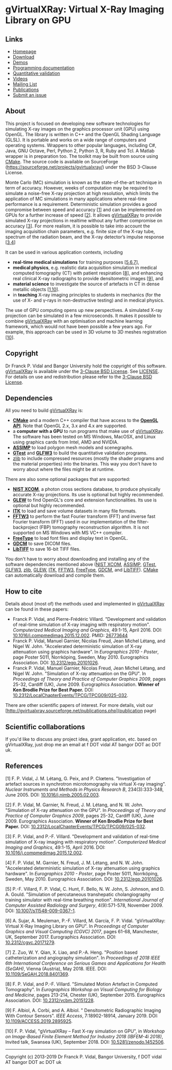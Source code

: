 <meta charset="UTF-8">


gVirtualXRay: Virtual X-Ray Imaging Library on GPU
======================================================


Links
-----

* [Homepage](http://gvirtualxray.sourceforge.net/)
* [Download](http://gvirtualxray.sourceforge.net/downloads.php)
* [Demos](http://gvirtualxray.sourceforge.net/demos.php)
* [Programming documentation](http://gvirtualxray.sourceforge.net/documentation.php)
* [Quantitative validation](http://gvirtualxray.sourceforge.net/validation/validation_tests.php)
* [Videos](http://gvirtualxray.sourceforge.net/videos.php)
* [Mailing List](https://sourceforge.net/projects/gvirtualxray/lists/gvirtualxray-discuss)
* [Publications](http://gvirtualxray.sourceforge.net/publications.php)
* [Submit an issue](ISSUE_TEMPLATE.md)


About
-----

This project is focused on developing new software technologies for simulating X-ray images on the graphics processor unit (GPU) using OpenGL. The library is written in C++ and the OpenGL Shading Language (GLSL). It is portable and works on a wide range of computers and operating systems. Wrappers to other popular languages, including C#, Java, GNU Octave, Perl, Python 2, Python 3, R, Ruby and Tcl. A Matlab wrapper is in preparation too. The toolkit may be built from source using [CMake](https://cmake.org). The source code is available on SourceForge (https://sourceforge.net/projects/gvirtualxray/) under the BSD 3-Clause License.

Monte Carlo (MC) simulation is known as the state-of-the-art technique in term of accuracy. However, weeks of computation may be required to simulate a noise-free X-ray projection at high resolution, which limits the application of MC simulations in many applications where real-time performance is a requirement. Deterministic simulation provides a good compromise between speed and accuracy [[1](#cite1)] and can be implemented on GPUs for a further increase of speed [[2](#cite2)]. It allows [gVirtualXRay] to provide simulated X-ray projections in realtime without any further compromise on accuracy [[3](#cite3)]. For more realism, it is possible to take into account the imaging acquisition chain parameters, e.g. finite size of the X-ray tube, spectrum of the radiation beam, and the X-ray detector’s impulse response [[3](#cite3),[4](#cite4)]

It can be used in various application contexts, including

- __real-time medical simulations__ for training purposes [[5](#cite4),[6](#cite6),[7](#cite7)],
- __medical physics__, e.g. realistic data acquisition simulation in medical computed tomography (CT) with patient respiration [[8](#cite8)], and enhancing real clinical X-ray radiographs to provide densitometric images [[9](#cite9)], and
- __material science__ to investigate the source of artefacts in CT in dense metallic objects [[1](#cite1),[10](#cite10)].
- in __teaching__ X-ray imaging principles to students in mechanics (for the use of X- and γ-rays in non-destructive testing) and in medical physics.

The use of GPU computing opens up new perspectives. A simulated X-ray projection can be simulated in a few microseconds. It makes it possible to combine [gVirtualXRay] with an optimisation and machine learning framework, which would not have been possible a few years ago. For example, this approach can be used in 3D volume to 3D meshes registration [[10](#cite10)].


Copyright
---------

Dr Franck P. Vidal and Bangor University hold the copyright of this software. [gVirtualXRay] is available under the [3-Clause BSD License](http://opensource.org/licenses/BSD-3-Clause).
See [LICENSE](https://sourceforge.net/p/gvirtualxray/code/HEAD/tree/trunk/gvxr/LICENSE.txt). For details on use and redistribution please refer to the [3-Clause BSD License](http://opensource.org/licenses/BSD-3-Clause).


Dependencies
------------
All you need to build [gVirtualXRay] is:

- __[CMake]__ and a modern C++ compiler that have access to the __[OpenGL API]__. Note that OpenGL 2.x, 3.x and 4.x are supported.
- a __computer with a GPU__ to run programs that make use of [gVirtualXRay]. The software has been tested on MS Windows, MacOSX, and Linux using graphics cards from Intel, AMD and NVIDIA.
- __[ASSIMP]__ to load polygon mesh models and scenegraphs.
- __[GTest]__ and __[GLFW3]__ to build the quantitative validation programs.
- [zlib] to include compressed resources (mostly the shader programs and the material properties) into the binaries. This way you don't have to worry about where the files might be at runtime.

There are also some optional packages that are supported:

- __[NIST XCOM]__, a photon cross sections database, to produce physically accurate X-ray projections. Its use is optional but highly recommended.
- __[GLEW]__ to find OpenGL's core and extension functionalities. Its use is optional but highly recommended.
- __[ITK]__ to load and save volume datasets in many file formats.
- __[FFTW3]__ to perform the fast Fourier transform (FFT) and inverse fast Fourier transform (IFFT) used in our implementation of the filter-backproject (FBP) tomography reconstruction algorithm. It is not supported on MS Windows with MS VC++ compiler.
- __[FreeType]__ to load font files and display text in OpenGL.
- __[GDCM]__ to save DICOM files.
- __[LibTIFF]__ to save 16-bit TIFF files.

You don't have to worry about downloading and installing any of the software dependencies mentioned above ([NIST XCOM],
[ASSIMP],
[GTest],
[GLFW3],
[zlib],
[GLEW],
[ITK],
[FFTW3],
[FreeType],
[GDCM], and
[LibTIFF]).
[CMake] can automatically download and compile them.


How to cite
-----------

Details about (most of) the methods used and implemented in [gVirtualXRay] can
be found in these papers:

- Franck P. Vidal, and Pierre-Frédéric Villard. "Development and validation of real-time
simulation of X-ray imaging with respiratory motion".
_Computerized Medical Imaging and Graphics_, 49:1-15, April 2016.
DOI: [10.1016/j.compmedimag.2015.12.002](http://dx.doi.org/10.1016/j.compmedimag.2015.12.002).
PMID: [26773644](https://www.ncbi.nlm.nih.gov/m/pubmed/26773644)
- Franck P. Vidal, Manuel Garnier, Nicolas Freud, Jean Michel Létang, and Nigel W. John. "Accelerated deterministic simulation of X-ray attenuation using graphics hardware". In _Eurographics 2010 - Poster_, page Poster 5011, Norrköping, Sweden, May 2010. Eurographics Association. DOI: [10.2312/egp.20101026](http://dx.doi.org/10.2312/egp.20101026).
- Franck P. Vidal, Manuel Garnier, Nicolas Freud, Jean Michel Létang, and Nigel W. John. "Simulation of X-ray attenuation on the GPU". In _Proceedings of Theory and Practice of Computer Graphics 2009_, pages 25-32, Cardiff (UK), June 2009. Eurographics Association. __Winner of Ken Brodlie Prize for Best Paper.__ DOI: [10.2312/LocalChapterEvents/TPCG/TPCG09/025-032](http://dx.doi.org/10.2312/LocalChapterEvents/TPCG/TPCG09/025-032).

There are other scientific papers of interest. For more details, visit our [http://gvirtualxray.sourceforge.net/publications.php](publication page)


Scientific collaborations
-------------------------

If you'd like to discuss any project idea, grant application, etc. based on gVirtualXRay, just drop me an email at f DOT vidal AT bangor DOT ac DOT uk.


References
----------

<a id="cite1"/>[1] F. P. Vidal, J. M. Létang, G. Peix, and P. Clœtens. "Investigation of artefact sources in synchrotron microtomography via virtual X-ray imaging". _Nuclear Instruments and Methods in Physics Research B_, 234(3):333-348, June 2005. DOI: [10.1016/j.nimb.2005.02.003](http://dx.doi.org/10.1016/j.nimb.2005.02.003).  

<a id="cite2"/>[2] F. P. Vidal, M. Garnier, N. Freud, J. M. Létang, and N. W. John. "Simulation of X-ray attenuation on the GPU". In _Proceedings of Theory and Practice of Computer Graphics 2009_, pages 25-32, Cardiff (UK), June 2009. Eurographics Association. __Winner of Ken Brodlie Prize for Best Paper.__ DOI: [10.2312/LocalChapterEvents/TPCG/TPCG09/025-032](http://dx.doi.org/10.2312/LocalChapterEvents/TPCG/TPCG09/025-032).

<a id="cite3"/>[3] F. P. Vidal, and P.-F. Villard. "Development and validation of real-time simulation of X-ray imaging with respiratory motion". _Computerized Medical Imaging and Graphics_, 49:1-15, April 2016. DOI: [10.1016/j.compmedimag.2015.12.002](http://dx.doi.org/10.1016/j.compmedimag.2015.12.002).

<a id="cite4"/>[4] F. P. Vidal, M. Garnier, N. Freud, J. M. Létang, and N. W. John. "Accelerated deterministic simulation of X-ray attenuation using graphics hardware". In _Eurographics 2010 - Poster_, page Poster 5011, Norrköping, Sweden, May 2010. Eurographics Association. DOI: [10.2312/egp.20101026](http://dx.doi.org/10.2312/egp.20101026).

<a id="cite5"/>[5] P.-F. Villard, F. P. Vidal, C. Hunt, F. Bello, N. W. John, S. Johnson, and D. A. Gould. "Simulation of percutaneous transhepatic cholangiography training simulator with real-time breathing motion". _International Journal of Computer Assisted Radiology and Surgery_, 4(9):571-578, November 2009. DOI: [10.1007/s11548-009-0367-1](http://dx.doi.org/10.1007/s11548-009-0367-1).

<a id="cite6"/>[6] A. Sujar, A. Meuleman, P.-F. Villard, M. García, F. P. Vidal. "gVirtualXRay: Virtual X-Ray Imaging Library on GPU". In _Proceedings of Computer Graphics and Visual Computing (CGVC) 2017_, pages 61-68, Manchester, UK, September 2017. Eurographics Association. DOI: [10.2312/cgvc.20171279](http://dx.doi.org/10.2312/cgvc.20171279).

<a id="cite7"/>[7] Z. Zuo, W. Y. Qian, X. Liao, and P.-A. Heng. "Position based catheterization and angiography simulation". In _Proceedings of 2018 IEEE 6th International Conference on Serious Games and Applications for Health (SeGAH)_, Vienna (Austria), May 2018. IEEE. DOI: [10.1109/SeGAH.2018.8401369](http://dx.doi.org/10.1109/SeGAH.2018.8401369).

<a id="cite8"/>[8] F. P. Vidal, and P.-F. Villard. "Simulated Motion Artefact in Computed Tomography". In _Eurographics Workshop on Visual Computing for Biology and Medicine_, pages 213-214, Chester (UK), September 2015. Eurographics Association. DOI: [10.2312/vcbm.20151228](http://dx.doi.org/10.2312/vcbm.20151228).

<a id="cite9"/>[9] F. Albiol, A. Corbi, and A. Albiol. "
Densitometric Radiographic Imaging With Contour Sensors". _IEEE Access_, 7:18902-18914, January 2019. DOI: [10.1109/ACCESS.2019.2895925](http://dx.doi.org/10.1109/ACCESS.2019.2895925).

<a id="cite10"/>[10] F. P. Vidal, "gVirtualXRay – Fast X-ray simulation on GPU", in _Workshop on Image-Based Finite Element Method for Industry 2018 (IBFEM-4i 2018)_, Invited talk, Swansea (UK), September 2018. DOI: [10.5281/zenodo.1452506](http://dx.doi.org/10.5281/zenodo.1452506).



------------

Copyright (c) 2013-2019 Dr Franck P. Vidal, Bangor University, f DOT vidal AT bangor DOT ac DOT uk


[gVirtualXRay]: http://gvirtualxray.sourceforge.net/
[zlib]: https://www.zlib.net/
[GLEW]: http://glew.sourceforge.net/
[ITK]: https://itk.org/
[FFTW3]: http://www.fftw.org/
[FreeType]: https://www.freetype.org/
[GDCM]: http://gdcm.sourceforge.net/
[LibTIFF]: http://www.libtiff.org/
[CMake]: http://www.cmake.org
[OpenGL API]: https://www.opengl.org/documentation/
[NIST XCOM]: https://dx.doi.org/10.18434/T48G6X
[ASSIMP]: http://www.assimp.org/
[GTest]: https://github.com/google/googletest
[GLFW3]: https://www.glfw.org/
